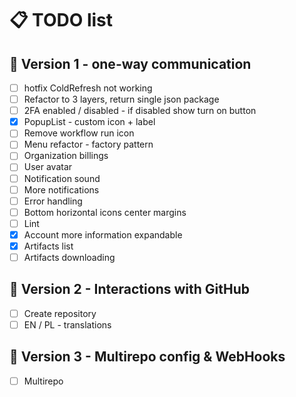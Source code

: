 # 📋 TODO list

## 🚀 Version 1 - one-way communication

- [ ] hotfix ColdRefresh not working
- [ ] Refactor to 3 layers, return single json package
- [ ] 2FA enabled / disabled - if disabled show turn on button
- [x] PopupList - custom icon + label
- [ ] Remove workflow run icon
- [ ] Menu refactor - factory pattern
- [ ] Organization billings
- [ ] User avatar
- [ ] Notification sound
- [ ] More notifications
- [ ] Error handling
- [ ] Bottom horizontal icons center margins
- [ ] Lint
- [x] Account more information expandable
- [x] Artifacts list
- [ ] Artifacts downloading

## 🌟 Version 2 - Interactions with GitHub

- [ ] Create repository
- [ ] EN / PL - translations

## 🎯 Version 3 - Multirepo config & WebHooks

- [ ] Multirepo
